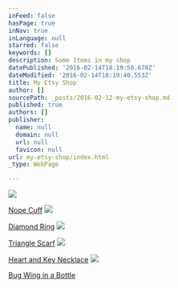 ```yaml
---
inFeed: false
hasPage: true
inNav: true
inLanguage: null
starred: false
keywords: []
description: Some Items in my shop
datePublished: '2016-02-14T18:19:58.678Z'
dateModified: '2016-02-14T18:19:40.553Z'
title: My Etsy Shop
author: []
sourcePath: _posts/2016-02-12-my-etsy-shop.md
published: true
authors: []
publisher:
  name: null
  domain: null
  url: null
  favicon: null
url: my-etsy-shop/index.html
_type: WebPage

---
```

![](https://s3-us-west-2.amazonaws.com/the-grid-img/p/a8f19fd46fbcfdae89db611691feeacc1c112323.jpg)

[Nope Cuff][0]
![](https://s3-us-west-2.amazonaws.com/the-grid-img/p/d6bcf26738619aa831a31c557988ac1bb4ecb007.jpg)

[Diamond Ring][1]
![](https://s3-us-west-2.amazonaws.com/the-grid-img/p/7a5c5075a4805cd4830005bf6fc7b9e223a901e0.jpg)

[Triangle Scarf][2]
![](https://s3-us-west-2.amazonaws.com/the-grid-img/p/50ed3f0fd6dcec883c2f381622483c28ae8fdd74.jpg)

[Heart and Key Necklace][3]
![](https://the-grid-user-content.s3-us-west-2.amazonaws.com/5c20f629-d76f-42e0-82ed-9a7f14ed8e92.JPG)

[Bug Wing in a Bottle][4]

[0]: https://www.etsy.com/listing/265871915/nope-cuff?ref=listing-shop-header-1
[1]: https://www.etsy.com/listing/265969074/diamond-ring?ref=shop_home_active_5
[2]: https://www.etsy.com/listing/217187318/double-triangle-scarf-in-neutral?ref=shop_home_feat_1
[3]: https://www.etsy.com/listing/267470658/heart-and-key-two-strand-necklace?ref=listing-shop-header-0
[4]: https://www.etsy.com/listing/247888835/bug-wing-in-a-bottle-necklace?ref=shop_home_feat_4